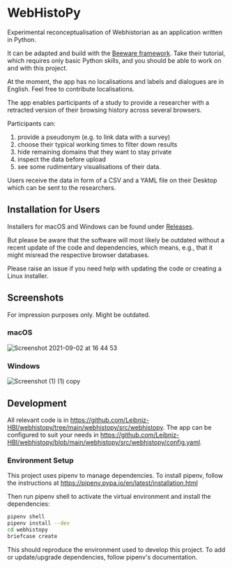 # WebHistoPy

Experimental reconceptualisation of Webhistorian as an application written in Python.

It can be adapted and build with the [Beeware framework](https://beeware.org/). Take their tutorial, which requires only basic Python skills, and you should be able to work on and with this project.

At the moment, the app has no localisations and labels and dialogues are in English. Feel free to contribute localisations.

The app enables participants of a study to provide a researcher with a retracted version of their browsing history across several browsers.

Participants can:

1. provide a pseudonym (e.g. to link data with a survey)
2. choose their typical working times to filter down results
3. hide remaining domains that they want to stay private
4. inspect the data before upload
5. see some rudimentary visualisations of their data.

Users receive the data in form of a CSV and a YAML file on their Desktop which can be sent to the researchers.

## Installation for Users

Installers for macOS and Windows can be found under [Releases](https://github.com/Leibniz-HBI/webhistopy/releases).

But please be aware that the software will most likely be outdated without a recent update of the code and dependencies, which means, e.g., that it might misread the respective browser databases.

Please raise an issue if you need help with updating the code or creating a Linux installer.

## Screenshots

For impression purposes only. Might be outdated.

### macOS

![Screenshot 2021-09-02 at 16 44 53](https://user-images.githubusercontent.com/8951994/131865159-8679f689-e063-4af5-b990-a0ed18c04985.png)

### Windows

![Screenshot (1) (1) copy](https://user-images.githubusercontent.com/8951994/118266366-c1024400-b4ba-11eb-824a-568091013b6b.png)


## Development

All relevant code is in https://github.com/Leibniz-HBI/webhistopy/tree/main/webhistopy/src/webhistopy. The app can be configured to suit your needs in https://github.com/Leibniz-HBI/webhistopy/blob/main/webhistopy/src/webhistopy/config.yaml.

### Environment Setup

This project uses pipenv to manage dependencies. To install pipenv, follow the instructions at https://pipenv.pypa.io/en/latest/installation.html

Then run pipenv shell to activate the virtual environment and install the dependencies:

```bash
pipenv shell
pipenv install --dev
cd webhistopy
briefcase create
```

This should reproduce the environment used to develop this project. To add or update/upgrade dependencies, follow pipenv's documentation.
